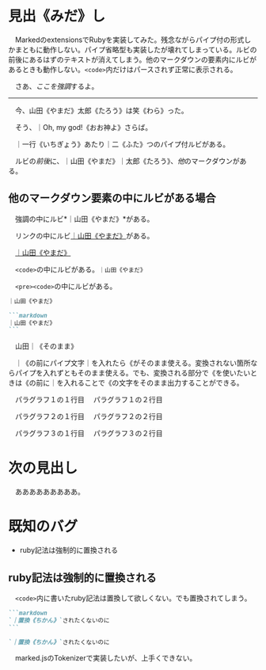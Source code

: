 # 見出《みだ》し

　MarkedのextensionsでRubyを実装してみた。残念ながらパイプ付の形式しかまともに動作しない。パイプ省略型も実装したが壊れてしまっている。ルビの前後にあるはずのテキストが消えてしまう。他のマークダウンの要素内にルビがあるときも動作しない。`<code>`内だけはパースされず正常に表示される。

　さあ、*ここを強調*するよ。

---

　今、山田《やまだ》太郎《たろう》は笑《わら》った。

　そう、｜Oh, my god!《おお神よ》さらば。

　｜一行《いちぎょう》あたり｜二《ふた》つのパイプ付ルビがある。

　ルビの*前後*に、｜山田《やまだ》｜太郎《たろう》、*他*のマークダウンがある。

## 他のマークダウン要素の中にルビがある場合

　強調の中にルビ*｜山田《やまだ》*がある。

　リンクの中にルビ[｜山田《やまだ》][1]がある。

[1]:https://www.google.co.jp/

　[｜山田《やまだ》](https://www.google.co.jp/)

　`<code>`の中にルビがある。`｜山田《やまだ》`

　`<pre><code>`の中にルビがある。

```markdown
｜山田《やまだ》
```

````markdown
```markdown
｜山田《やまだ》
```
````

　山田｜《そのまま》

　｜《の前にパイプ文字｜を入れたら《がそのまま使える。変換されない箇所ならパイプを入れずともそのまま使える。でも、変換される部分で《を使いたいときは《の前に｜を入れることで《の文字をそのまま出力することができる。

　パラグラフ１の１行目
　パラグラフ１の２行目

　パラグラフ２の１行目
　パラグラフ２の２行目


　パラグラフ３の１行目
　パラグラフ３の２行目

# 次の見出し

　あああああああああ。

# 既知のバグ

* ruby記法は強制的に置換される

## ruby記法は強制的に置換される

　`<code>`内に書いたruby記法は置換して欲しくない。でも置換されてしまう。

````markdown
```markdown
`｜置換《ちかん》`されたくないのに
```
````

````markdown
`｜置換《ちかん》`されたくないのに
````


　marked.jsのTokenizerで実装したいが、上手くできない。

